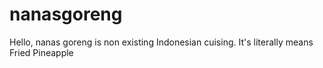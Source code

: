 # nanasgoreng

Hello, nanas goreng is non existing Indonesian cuising. It's literally means Fried Pineapple
